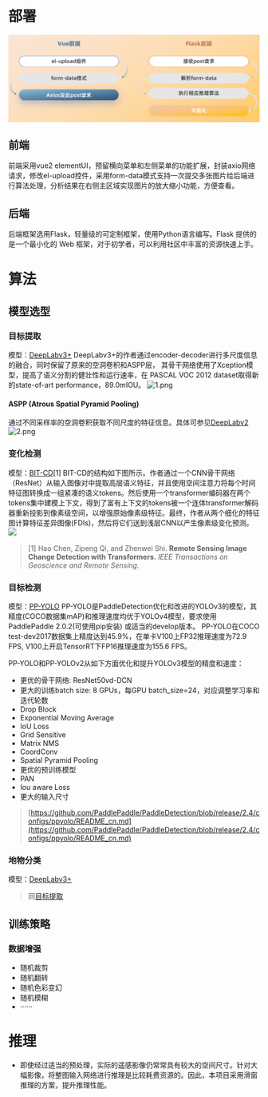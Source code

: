 # 部署
<p align="center">
    <img src="../docs/images/前后端.png" align="middle" width = "800" />
</p>

## 前端
前端采用vue2 elementUI，预留横向菜单和左侧菜单的功能扩展，封装axio网络请求，修改el-upload控件，采用form-data模式支持一次提交多张图片给后端进行算法处理，分析结果在右侧主区域实现图片的放大缩小功能，方便查看。
## 后端
后端框架选用Flask，轻量级的可定制框架，使用Python语言编写。Flask 提供的是一个最小化的 Web 框架，对于初学者，可以利用社区中丰富的资源快速上手。
# 算法
## 模型选型
### 目标提取
模型：[DeepLabv3+](https://arxiv.org/abs/1802.02611)
DeepLabv3+的作者通过encoder-decoder进行多尺度信息的融合，同时保留了原来的空洞卷积和ASPP层， 其骨干网络使用了Xception模型，提高了语义分割的健壮性和运行速率，在 PASCAL VOC 2012 dataset取得新的state-of-art performance，89.0mIOU。
![1.png](https://cdn.nlark.com/yuque/0/2022/png/26328682/1657194517493-6b472c65-5f60-49aa-ab33-53d262e5a9e4.png#clientId=u225f2d79-abb7-4&crop=0&crop=0&crop=1&crop=1&from=drop&id=u2b9ae69f&margin=%5Bobject%20Object%5D&name=1.png&originHeight=408&originWidth=800&originalType=binary&ratio=1&rotation=0&showTitle=false&size=275682&status=done&style=none&taskId=uc4b070c9-13f6-406f-9607-cb6a38a33e6&title=)
#### ASPP (Atrous Spatial Pyramid Pooling)
通过不同采样率的空洞卷积获取不同尺度的特征信息。具体可参见[DeepLabv2](https://arxiv.org/pdf/1606.00915.pdf) 
![2.png](https://cdn.nlark.com/yuque/0/2022/png/26328682/1657194527636-f598ba45-796c-4097-8e9b-9b43f19e005e.png#clientId=u225f2d79-abb7-4&crop=0&crop=0&crop=1&crop=1&from=drop&id=u34e2d70c&margin=%5Bobject%20Object%5D&name=2.png&originHeight=606&originWidth=1240&originalType=binary&ratio=1&rotation=0&showTitle=false&size=91851&status=done&style=none&taskId=u283ab743-b235-4fa8-9316-06afde561d8&title=)
### 变化检测
模型：[BIT-CD](https://github.com/justchenhao/BIT_CD)[1]
BIT-CD的结构如下图所示。作者通过一个CNN骨干网络（ResNet）从输入图像对中提取高层语义特征，并且使用空间注意力将每个时间特征图转换成一组紧凑的语义tokens。然后使用一个transformer编码器在两个tokens集中建模上下文，得到了富有上下文的tokens被一个连体transformer解码器重新投影到像素级空间，以增强原始像素级特征。最终，作者从两个细化的特征图计算特征差异图像(FDIs)，然后将它们送到浅层CNN以产生像素级变化预测。
![](https://github.com/justchenhao/BIT_CD/blob/master/images/pipeline.png)
> [1] Hao Chen, Zipeng Qi, and Zhenwei Shi. **Remote Sensing Image Change Detection with Transformers.** _IEEE Transactions on Geoscience and Remote Sensing._

### 目标检测
模型：[PP-YOLO](https://arxiv.org/abs/2007.12099)
PP-YOLO是PaddleDetection优化和改进的YOLOv3的模型，其精度(COCO数据集mAP)和推理速度均优于YOLOv4模型，要求使用PaddlePaddle 2.0.2(可使用pip安装) 或适当的develop版本。
PP-YOLO在COCO test-dev2017数据集上精度达到45.9%，在单卡V100上FP32推理速度为72.9 FPS, V100上开启TensorRT下FP16推理速度为155.6 FPS。

PP-YOLO和PP-YOLOv2从如下方面优化和提升YOLOv3模型的精度和速度：

- 更优的骨干网络: ResNet50vd-DCN
- 更大的训练batch size: 8 GPUs，每GPU batch_size=24，对应调整学习率和迭代轮数
- Drop Block
- Exponential Moving Average
- IoU Loss
- Grid Sensitive
- Matrix NMS
- CoordConv
- Spatial Pyramid Pooling
- 更优的预训练模型
- PAN
- Iou aware Loss
- 更大的输入尺寸
> [https://github.com/PaddlePaddle/PaddleDetection/blob/release/2.4/configs/ppyolo/README_cn.md](https://github.com/PaddlePaddle/PaddleDetection/blob/release/2.4/configs/ppyolo/README_cn.md)

### 地物分类
模型：[DeepLabv3+](https://arxiv.org/abs/1802.02611)
> 同[目标提取](https://github.com/WAWXuan/potato/blob/main/docs/%E6%8A%80%E6%9C%AF%E6%96%B9%E6%A1%88.md#%E7%9B%AE%E6%A0%87%E6%8F%90%E5%8F%96)

## 训练策略
### 数据增强

- 随机裁剪
- 随机翻转
- 随机色彩变幻
- 随机模糊
- ······
# 推理

- 即使经过适当的预处理，实际的遥感影像仍常常具有较大的空间尺寸。针对大幅影像，将整图输入网络进行推理是比较耗费资源的。因此，本项目采用滑窗推理的方案，提升推理性能。